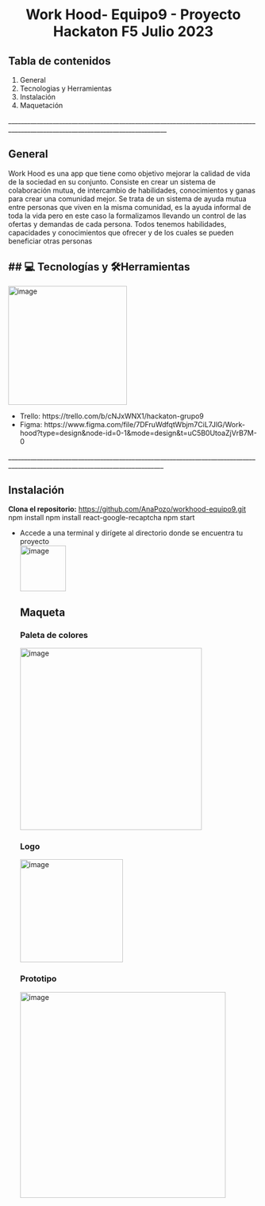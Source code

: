 

<h1 align="center"> Work Hood- Equipo9 - Proyecto Hackaton F5 Julio 2023 </h1>

<h2>Tabla de contenidos</h2>

<ol> 
<li>General</li>
<li>Tecnologias y Herramientas</li>
<li>Instalación</li>
<li>Maquetación</li>
</ol>
________________________________________________________________________________________________________________________________

<h2>General</h2>

<p>Work Hood es una app que tiene como objetivo mejorar la calidad de vida de la sociedad en su conjunto. Consiste en crear un sistema  de colaboración mutua, de intercambio de habilidades, conocimientos y ganas para crear una comunidad mejor.
Se trata de un sistema de ayuda mutua entre personas que viven en la misma comunidad, es la ayuda informal de toda la vida pero en este caso la formalizamos llevando un control de las ofertas y demandas de cada persona. 
Todos tenemos habilidades, capacidades y conocimientos que ofrecer y de los cuales se pueden beneficiar otras personas
</p>


<h2> ## 💻 Tecnologías y 🛠Herramientas </h2>

<img width="239" alt="image" src="https://github.com/AnaPozo/workhood-equipo9/assets/132339878/594fb9de-3b1c-4351-8354-916e23bb3066">

<ul>
 <li>Trello: https://trello.com/b/cNJxWNX1/hackaton-grupo9</li>
<li>Figma: https://www.figma.com/file/7DFruWdfqtWbjm7CiL7JlG/Work-hood?type=design&node-id=0-1&mode=design&t=uC5B0UtoaZjVrB7M-0
</li> </ul>
_______________________________________________________________________________________________________________________________

<h2>Instalación </h2>

**Clona el repositorio:**
https://github.com/AnaPozo/workhood-equipo9.git
npm install
npm install react-google-recaptcha
npm start

<p>
<ul>
 
<li>Accede a una terminal y dirígete al directorio donde se encuentra tu proyecto </li>
<img width="92" alt="image" src="https://github.com/AnaPozo/workhood-equipo9/assets/132339878/4a815d79-0e25-43b0-a2a6-13373143856b">

 
</p>


<h2>Maqueta</h2>
<h3>Paleta de colores</h3>
<img width="366" alt="image" src="https://github.com/AnaPozo/workhood-equipo9/assets/132339878/8bf25067-25bb-4719-bad2-4a757f98bb41">

<h3>Logo</h3>
<img width="207" alt="image" src="https://github.com/AnaPozo/workhood-equipo9/assets/132339878/b0115d98-0b44-4669-82f7-dd53c1193f35">

<h3>Prototipo</h3>
<img width="414" alt="image" src="https://github.com/AnaPozo/workhood-equipo9/assets/132339878/657faab5-d64d-4145-84b5-81b0d5aac872">







